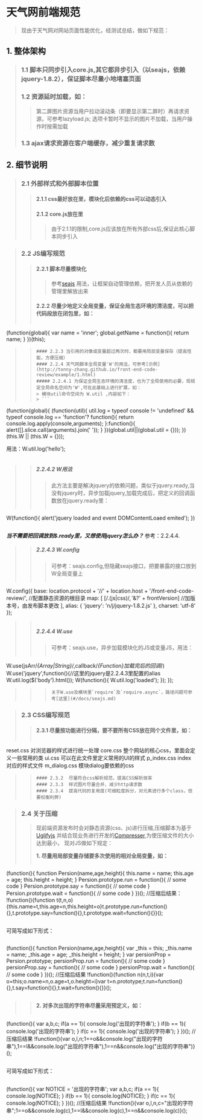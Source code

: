 # 天气网前端规范

> 现由于天气网对网站页面性能优化，经测试总结，做如下规范：

## 1. 整体架构
> ### 1.1 脚本只同步引入core.js,其它都异步引入（以seajs，依赖jquery-1.8.2），保证脚本尽量小地堵塞页面
> ### 1.2 资源延时加载，如：
> > 第二屏图片资源当用户拉动滚动条（即要显示第二屏时）再请求资源，可参考lazyload.js;
> > 选项卡暂时不显示的图片不加载，当用户操作时按需加载
> ### 1.3	ajax请求资源在客户端缓存，减少重复请求数

## 2. 细节说明
> ### 2.1	外部样式和外部脚本位置
> > #### 2.1.1	css最好放在<head>里，模块化后依赖的css可以动态引入
> > #### 2.1.2	core.js放在<head>里
> > >由于2.1.1的限制,core.js应该放在所有外部css后,保证此核心脚本同步引入

> ### 2.2	JS编写规范
> > #### 2.2.1 脚本尽量模块化
> > > 参考[seajs](http://seajs.org/docs/) 用法，让框架自动管理依赖，把开发人员从依赖的管理里解放出来
> > #### 2.2.2 尽量少地定义全局变量，保证全局生态环境的清洁度，可以把代码段放在闭包里，如：
> > ```
(function(global){
	var name = 'inner';
	global.getName = function(){
		return name;
	}
})(this);
> > ```
> > #### 2.2.3 当引用的对像或变量超过两次时，都要用局部变量保存（提高性能，方便压缩）
> > #### 2.2.4 天气网脚本全局变量'W'的用法，可参考[示例](http://tonny-zhang.github.io/front-end-code-review/example/1.html)
> > ##### 2.2.4.1 为保证全局生态环境的清洁度，也为了全局使用的必要，现规定全局命名空间为'W',可在此基础上进行扩展，如：
> > > 模块util命令空间为 W.util ,内容如下：
> > > ```
(function(global){
	(function(util){
		util.log = typeof console != 'undefined' && typeof console.log == 'function'? function(){
			return console.log.apply(console,arguments);
		}:function(){
			alert([].slice.call(arguments).join(' '));
		}
	})(global.util||(global.util = {}));
})(this.W || (this.W = {}));
> > >
用法：W.util.log('hello');
> > > ```

> > ##### 2.2.4.2 W用法
> > > 此方法主要是解决jquery的依赖问题，类似于jquery.ready,当没有jquery时，异步加载jquery,加载完成后，把定义的回调函数放在jquery.ready里：
> > >```
W(function(){
	alert('jquery loaded and event DOMContentLoaed emited');
})
> > >```
***当不需要把回调放到$.ready里，又想使用jquery怎么办？*** 参考：2.2.4.4.

> > ##### 2.2.4.3	W.config
> > > 可参考：seajs.config,但隐藏seajs接口，把要暴露的接口放到W全局变量上
> > >```
W.config({
	base: location.protocol + '//' + location.host + '/front-end-code-review/', //配置静态资源的根目录
	map: [
		[/\.(js|css)$/, '$&?' + frontVersion] //加版本号，由发布脚本更改
	],
	alias: {
		'jquery': 'n/j/jquery-1.8.2.js'
	},
	charset: 'utf-8'
});
> > >```
> > ##### 2.2.4.4 W.use
> > > 可参考：seajs.use，异步加载模块化的JS或变量JS，用法：
> > >```
W.use(jsArr/*{Array|String}*/,callback/*{Function}加载完后的回调*/)
W.use('jquery',function(){//这里的jquery是2.2.4.3里配置的alias
	W.util.log($('body').html());
	W(function(){
		W.util.log('loaded');
	});
});
> > >```
> > > 关于W.use及模块里`require`及`require.async`，路径问题可参考[这里](#/docs/seajs.md)

> ### 2.3	CSS编写规范
> > #### 2.3.1 尽量按功能进行分隔，要不要所有CSS放在同个文件里，如：
> > ```
reset.css           对浏览器的样式进行统一处理
core.css            整个网站的核心css，里面会定义一些常用的类
ui.css              可以在此文件里定义常用的UI的样式
p_index.css         index对应的样式文件
m_dialog.css        模块dialog要依赖的css
> > ```
> > #### 2.3.2	尽量符合css解析规范，提高CSS解析效率
> > #### 2.3.3	样式图片尽量合并，减少http请求数
> > #### 2.3.4	提高代码的复用度(可细粒度拆分，对元素进行多个class，但要权衡利弊)

> ### 2.4	关于压缩
> > 现前端资源发布时会对静态资源(css、js)进行压缩,压缩脚本为基于[Uglifyjs](https://github.com/mishoo/UglifyJS)
> > 并结合现业务进行开发的[Compresser](https://github.com/tonny-zhang/compresser),为使压缩文件的大小达到最小，
> > 现对JS做如下规定：
> > 
> > **1. 尽量用局部变量存储要多次使用的相对全局变量，如：**
> > > ```
(function(){
	function Persion(name,age,height){
		this.name = name;
		this.age = age;
		this.height = height;
	}
	Persion.prototype.run = function(){
		// some code
	}
	Persion.prototype.say = function(){
		// some code
	}
	Persion.prototype.wait = function(){
		// some code
	}
})();
//压缩后结果：
!function(){function t(t,n,o){this.name=t,this.age=n,this.height=o}t.prototype.run=function(){},t.prototype.say=function(){},t.prototype.wait=function(){}}();
> > > ```
可简写成如下形式：
> > > ```
(function(){
	function Persion(name,age,height){
		var _this = this;
		_this.name = name;
		_this.age = age;
		_this.height = height;
	}
	var persionProp = Persion.prototype;
	persionProp.run = function(){
		// some code
	}
	persionProp.say = function(){
		// some code
	}
	persionProp.wait = function(){
		// some code
	}
})();
//压缩后结果
!function(){function n(n,t,i){var o=this;o.name=n,o.age=t,o.height=i}var t=n.prototype;t.run=function(){},t.say=function(){},t.wait=function(){}}();
> > > ```

> > **2. 对多次出现的字符串尽量采用预定义，如：**
> > > ```
(function(){
	var a,b,c;
	if(a == 1){
		console.log('出现的字符串');
	}
	if(b == 1){
		console.log('出现的字符串');
	}
	if(c == 1){
		console.log('出现的字符串');
	}
})();
//压缩后结果
!function(){var o,l,n;1==o&&console.log("出现的字符串"),1==l&&console.log("出现的字符串"),1==n&&console.log("出现的字符串")}();
> > > ```
可简写成如下形式：
> > > ```
(function(){
	var NOTICE = '出现的字符串';
	var a,b,c;
	if(a == 1){
		console.log(NOTICE);
	}
	if(b == 1){
		console.log(NOTICE);
	}
	if(c == 1){
		console.log(NOTICE);
	}
})();
//压缩后结果
!function(){var o,l,n,c="出现的字符串";1==o&&console.log(c),1==l&&console.log(c),1==n&&console.log(c)}();
> > > ```